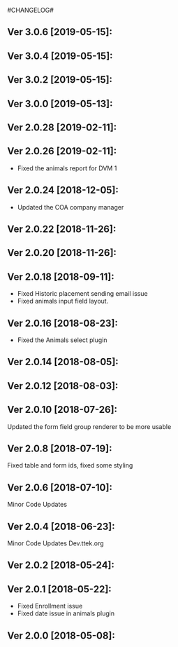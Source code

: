 #CHANGELOG#

Ver 3.0.6 [2019-05-15]:
-------------------------------


Ver 3.0.4 [2019-05-15]:
-------------------------------


Ver 3.0.2 [2019-05-15]:
-------------------------------


Ver 3.0.0 [2019-05-13]:
-------------------------------


Ver 2.0.28 [2019-02-11]:
-------------------------------


Ver 2.0.26 [2019-02-11]:
-------------------------------
  - Fixed the animals report for DVM 1


Ver 2.0.24 [2018-12-05]:
-------------------------------
  - Updated the COA company manager


Ver 2.0.22 [2018-11-26]:
-------------------------------


Ver 2.0.20 [2018-11-26]:
-------------------------------


Ver 2.0.18 [2018-09-11]:
-------------------------------
  - Fixed Historic placement sending email issue
  - Fixed animals input field layout.


Ver 2.0.16 [2018-08-23]:
-------------------------------
  - Fixed the Animals select plugin


Ver 2.0.14 [2018-08-05]:
-------------------------------


Ver 2.0.12 [2018-08-03]:
-------------------------------


Ver 2.0.10 [2018-07-26]:
-------------------------------
Updated the form field group renderer to be more usable


Ver 2.0.8 [2018-07-19]:
-------------------------------
Fixed table and form ids, fixed some styling


Ver 2.0.6 [2018-07-10]:
-------------------------------
Minor Code Updates


Ver 2.0.4 [2018-06-23]:
-------------------------------
Minor Code Updates
Dev.ttek.org


Ver 2.0.2 [2018-05-24]:
-------------------------------


Ver 2.0.1 [2018-05-22]:
-------------------------------
 - Fixed Enrollment issue
 - Fixed date issue in animals plugin


Ver 2.0.0 [2018-05-08]:
-------------------------------


